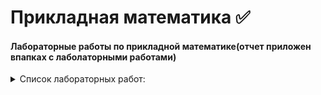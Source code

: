 # Прикладная математика ✅

#### Лабораторные работы по прикладной математике(отчет приложен впапках с лаболаторными работами)

<details>
<summary>Список лабораторных работ: </summary>

[Лабораторная работа 1](https://github.com/Guslik5/applied-mathematics/tree/lab1/lab_1)

[Лабораторная работа 2](https://github.com/Guslik5/applied-mathematics/tree/main/lab_2)

</details>